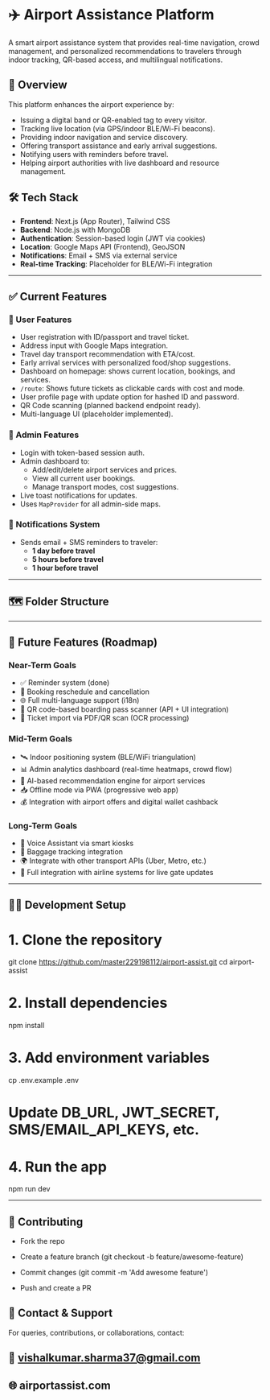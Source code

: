 # ✈️ Airport Assistance Platform

A smart airport assistance system that provides real-time navigation, crowd management, and personalized recommendations to travelers through indoor tracking, QR-based access, and multilingual notifications.

## 🚀 Overview

This platform enhances the airport experience by:
- Issuing a digital band or QR-enabled tag to every visitor.
- Tracking live location (via GPS/indoor BLE/Wi-Fi beacons).
- Providing indoor navigation and service discovery.
- Offering transport assistance and early arrival suggestions.
- Notifying users with reminders before travel.
- Helping airport authorities with live dashboard and resource management.

## 🛠️ Tech Stack

- **Frontend**: Next.js (App Router), Tailwind CSS
- **Backend**: Node.js with MongoDB
- **Authentication**: Session-based login (JWT via cookies)
- **Location**: Google Maps API (Frontend), GeoJSON
- **Notifications**: Email + SMS via external service
- **Real-time Tracking**: Placeholder for BLE/Wi-Fi integration

---

## ✅ Current Features

### 👤 User Features
- User registration with ID/passport and travel ticket.
- Address input with Google Maps integration.
- Travel day transport recommendation with ETA/cost.
- Early arrival services with personalized food/shop suggestions.
- Dashboard on homepage: shows current location, bookings, and services.
- `/route`: Shows future tickets as clickable cards with cost and mode.
- User profile page with update option for hashed ID and password.
- QR Code scanning (planned backend endpoint ready).
- Multi-language UI (placeholder implemented).

### 🛂 Admin Features
- Login with token-based session auth.
- Admin dashboard to:
  - Add/edit/delete airport services and prices.
  - View all current user bookings.
  - Manage transport modes, cost suggestions.
- Live toast notifications for updates.
- Uses `MapProvider` for all admin-side maps.

### 🔔 Notifications System
- Sends email + SMS reminders to traveler:
  - **1 day before travel**
  - **5 hours before travel**
  - **1 hour before travel**

---

## 🗺️ Folder Structure


---

## 🔮 Future Features (Roadmap)

### Near-Term Goals
- ✅ Reminder system (done)
- 🔄 Booking reschedule and cancellation
- 🌐 Full multi-language support (i18n)
- 📲 QR code-based boarding pass scanner (API + UI integration)
- 🎫 Ticket import via PDF/QR scan (OCR processing)

### Mid-Term Goals
- 🛰 Indoor positioning system (BLE/WiFi triangulation)
- 📊 Admin analytics dashboard (real-time heatmaps, crowd flow)
- 🎯 AI-based recommendation engine for airport services
- 📥 Offline mode via PWA (progressive web app)
- 💰 Integration with airport offers and digital wallet cashback

### Long-Term Goals
- 🤖 Voice Assistant via smart kiosks
- 🧳 Baggage tracking integration
- 🌍 Integrate with other transport APIs (Uber, Metro, etc.)
- 📡 Full integration with airline systems for live gate updates

---

## 🧑‍💻 Development Setup


# 1. Clone the repository
git clone https://github.com/master229198112/airport-assist.git
cd airport-assist

# 2. Install dependencies
npm install

# 3. Add environment variables
cp .env.example .env
# Update DB_URL, JWT_SECRET, SMS/EMAIL_API_KEYS, etc.

# 4. Run the app
npm run dev

---
## 🤝 Contributing
- Fork the repo

- Create a feature branch (git checkout -b feature/awesome-feature)

- Commit changes (git commit -m 'Add awesome feature')

- Push and create a PR


## 🧭 Contact & Support
For queries, contributions, or collaborations, contact:

## 📧 vishalkumar.sharma37@gmail.com

## 🌐 airportassist.com